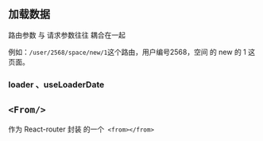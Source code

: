 ## **加载数据**

路由参数 与  请求参数往往 耦合在一起

例如：`/user/2568/space/new/1`这个路由，用户编号2568，空间 的 new 的 1 这页面。



### **loader 、useLoaderDate**















## `<From/>`

作为 React-router 封装 的一个` <from></from>`

